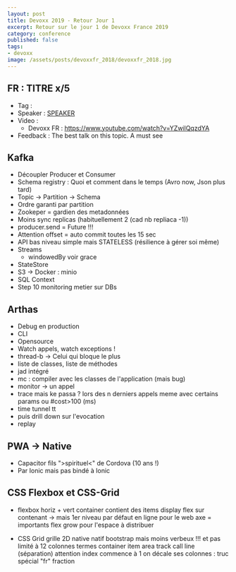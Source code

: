 ```yaml
---
layout: post
title: Devoxx 2019 - Retour Jour 1
excerpt: Retour sur le jour 1 de Devoxx France 2019
category: conference
published: false
tags:
- devoxx
image: /assets/posts/devoxxfr_2018/devoxxfr_2018.jpg
---
```


## FR : TITRE x/5

- Tag : 
- Speaker : [SPEAKER](http://perdu.com)
- Video :
  - Devoxx FR : <https://www.youtube.com/watch?v=YZwilQqzdYA>
- Feedback : The best talk on this topic. A must see

## Kafka

- Découpler Producer et Consumer
- Schema registry : Quoi et comment dans le temps (Avro now, Json plus tard)
- Topic -> Partition -> Schema
- Ordre garanti par partition
- Zookeper = gardien des metadonnées
- Moins sync replicas (habituellement 2 (cad nb repliaca -1))
- producer.send = Future !!!
- Attention offset = auto commit toutes les 15 sec
- API bas niveau simple mais STATELESS (résilience à gérer soi même)
- Streams
  - windowedBy voir grace
- StateStore
- S3 -> Docker : minio
- SQL Context
- Step 10 monitoring metier sur DBs

## Arthas 

- Debug en production
- CLI
- Opensource 
- Watch appels, watch exceptions !
- thread-b -> Celui qui bloque le plus
- liste de classes, liste de méthodes
- jad intégré
- mc : compiler avec les classes de l'application (mais bug)
- monitor -> un appel
- trace mais ke passa ? lors des n derniers appels meme avec certains params ou #cost>100 (ms)
- time tunnel tt
- puis drill down sur l'evocation
- replay

## PWA -> Native

- Capacitor fils ">spirituel<" de Cordova (10 ans !)
- Par Ionic mais pas bindé à Ionic

## CSS Flexbox et CSS-Grid

- flexbox horiz + vert
  container contient des items display flex sur contenant -> mais 1er niveau 
  par défaut en ligne pour le web
  axe = importants
  flex grow pour l'espace à distribuer

- CSS Grid grille 2D native
  natif
  bootstrap mais moins verbeux !!! et pas limité à 12 colonnes
  termes container item area track call line (séparation)
  attention index commence à 1
  on décale ses colonnes : truc spécial "fr" fraction
   


